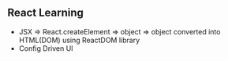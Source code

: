 ## React Learning

- JSX =>  React.createElement => object => object converted into HTML(DOM) using ReactDOM library
- Config Driven UI